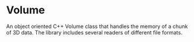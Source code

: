 # Volume
An object oriented C++ Volume class that handles the memory of a chunk of 3D data. The library includes several readers of different file formats.
